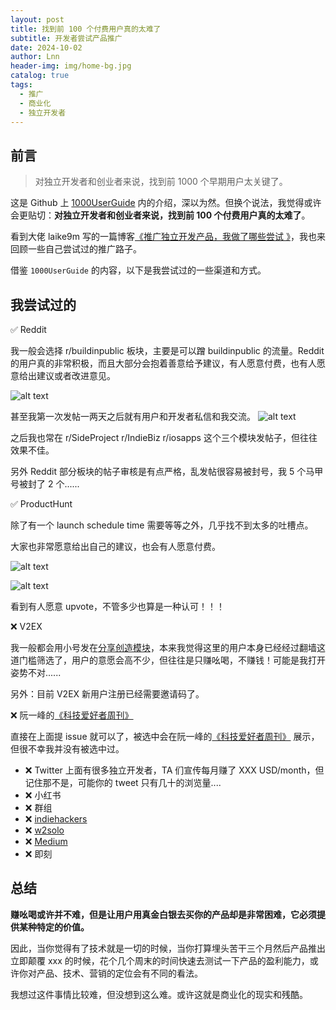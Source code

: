 ```yaml
---
layout: post
title: 找到前 100 个付费用户真的太难了
subtitle: 开发者尝试产品推广
date: 2024-10-02
author: Lnn
header-img: img/home-bg.jpg
catalog: true
tags:
  - 推广
  - 商业化
  - 独立开发者
---
```


## 前言

> 对独立开发者和创业者来说，找到前 1000 个早期用户太关键了。

这是 Github 上 [1000UserGuide](https://github.com/naxiaoduo/1000UserGuide) 内的介绍，深以为然。但换个说法，我觉得或许会更贴切：**对独立开发者和创业者来说，找到前 100 个付费用户真的太难了**。

看到大佬 laike9m 写的一篇博客[《推广独立开发产品，我做了哪些尝试
》](https://laike9m.com/blog/tui-yan-du-li-kai-fa-chan-pin-wo-zuo-liao-na-xie-chang-shi,159/#reddit-rmacapps-%E6%88%90%E5%8A%9F)，我也来回顾一些自己尝试过的推广路子。

借鉴 `1000UserGuide` 的内容，以下是我尝试过的一些渠道和方式。

## 我尝试过的

✅ Reddit

我一般会选择 r/buildinpublic 板块，主要是可以蹭 buildinpublic 的流量。Reddit 的用户真的非常积极，而且大部分会抱着善意给予建议，有人愿意付费，也有人愿意给出建议或者改进意见。

![alt text](https://linnaname.github.io/img/blog/tech/connectdev/promoting/image_01.png)

甚至我第一次发帖一两天之后就有用户和开发者私信和我交流。
![alt text](https://linnaname.github.io/img/blog/tech/connectdev/promoting/image.png)

之后我也常在 r/SideProject r/IndieBiz r/iosapps 这个三个模块发帖子，但往往效果不佳。

另外 Reddit 部分板块的帖子审核是有点严格，乱发帖很容易被封号，我 5 个马甲号被封了 2 个......

✅ ProductHunt

除了有一个 launch schedule time 需要等等之外，几乎找不到太多的吐槽点。

大家也非常愿意给出自己的建议，也会有人愿意付费。

![alt text](https://linnaname.github.io/img/blog/tech/connectdev/promoting/image_02.png)

![alt text](https://linnaname.github.io/img/blog/tech/connectdev/promoting/image_03.png)

看到有人愿意 upvote，不管多少也算是一种认可！！！

❌ V2EX

我一般都会用小号发在[分享创造模块](https://v2ex.com)，本来我觉得这里的用户本身已经经过翻墙这道门槛筛选了，用户的意愿会高不少，但往往是只赚吆喝，不赚钱！可能是我打开姿势不对......

另外：目前 V2EX 新用户注册已经需要邀请码了。

❌ 阮一峰的[《科技爱好者周刊》](https://github.com/ruanyf/weekly/issues)

直接在上面提 issue 就可以了，被选中会在阮一峰的[《科技爱好者周刊》](https://www.ruanyifeng.com/blog/weekly) 展示，但很不幸我并没有被选中过。

- ❌ Twitter 上面有很多独立开发者，TA 们宣传每月赚了 XXX USD/month，但记住那不是，可能你的 tweet 只有几十的浏览量....
- ❌ 小红书
- ❌ 群组
- ❌ [indiehackers](https://indiehackers.com)
- ❌ [w2solo](https://w2solo.com)
- ❌ [Medium](https://medium.com)
- ❌ 即刻

## 总结

**赚吆喝或许并不难，但是让用户用真金白银去买你的产品却是非常困难，它必须提供某种特定的价值。**

因此，当你觉得有了技术就是一切的时候，当你打算埋头苦干三个月然后产品推出立即颠覆 xxx 的时候，花个几个周末的时间快速去测试一下产品的盈利能力，或许你对产品、技术、营销的定位会有不同的看法。

我想过这件事情比较难，但没想到这么难。或许这就是商业化的现实和残酷。
